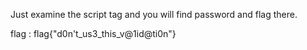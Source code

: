 Just examine the script tag and you will find password and flag there.

flag : flag{"d0n't_us3_this_v@1id@ti0n"}